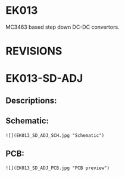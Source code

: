 # EK013

MC3463 based step down DC-DC convertors.

# REVISIONS
# EK013-SD-ADJ
## Descriptions:

## Schematic:
    ![](EK013_SD_ADJ_SCH.jpg "Schematic")
## PCB:
    ![](EK013_SD_ADJ_PCB.jpg "PCB preview")


